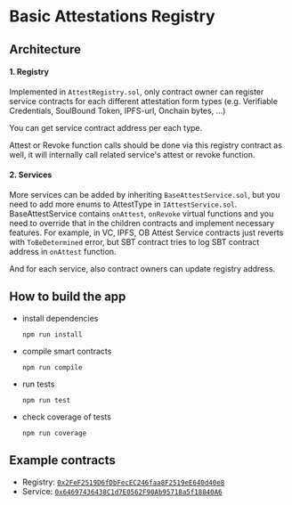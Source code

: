 # Basic Attestations Registry

## Architecture

#### 1. Registry

Implemented in `AttestRegistry.sol`, only contract owner can register service contracts for each different attestation form types (e.g. Verifiable Credentials, SoulBound Token, IPFS-url, Onchain bytes, ...)

You can get service contract address per each type.

Attest or Revoke function calls should be done via this registry contract as well, it will internally call related service's attest or revoke function.

#### 2. Services

More services can be added by inheriting `BaseAttestService.sol`, but you need to add more enums to AttestType in `IAttestService.sol`.
BaseAttestService contains `onAttest`, `onRevoke` virtual functions and you need to override that in the children contracts and implement necessary features.
For example, in VC, IPFS, OB Attest Service contracts just reverts with `ToBeDetermined` error, but SBT contract tries to log SBT contract address in `onAttest` function.

And for each service, also contract owners can update registry address.

## How to build the app

- install dependencies

  `npm run install`

- compile smart contracts

  `npm run compile`

- run tests

  `npm run test`

- check coverage of tests

  `npm run coverage`

## Example contracts

- Registry: [`0x2FeF2519D6fDbFecEC246faa8F2519eE640d40e8`](https://goerli.etherscan.io/address/0x2FeF2519D6fDbFecEC246faa8F2519eE640d40e8)
- Service: [`0x64697436438C1d7E0562F90Ab95718a5f18840A6`](https://goerli.etherscan.io/address/0x64697436438C1d7E0562F90Ab95718a5f18840A6)
